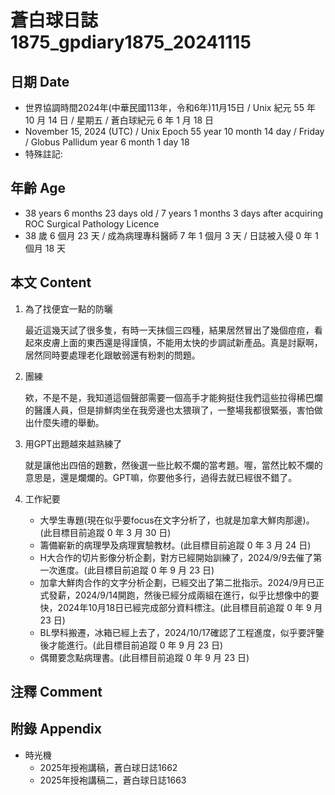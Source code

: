 [_metadata_:encoding]: - "utf-8"
[_metadata_:language]: - "zh-Hant-TW"
[_metadata_:fileformat]: - "markdown"
[_metadata_:MIME_type]: - "text/plain"
[_metadata_:markdown_version]: - "commonmark version 0.30"
[_metadata_:markdown_spec]: - "https://spec.commonmark.org/0.30/"

# 蒼白球日誌1875_gpdiary1875_20241115 #

## 日期 Date ##

* 世界協調時間2024年(中華民國113年，令和6年)11月15日 / Unix 紀元 55 年 10 月 14 日 / 星期五 / 蒼白球紀元 6 年 1 月 18 日
* November 15, 2024 (UTC) / Unix Epoch 55 year 10 month 14 day / Friday / Globus Pallidum year 6 month 1 day 18
* 特殊註記:

## 年齡 Age ##

* 38 years 6 months 23 days old / 7 years 1 months 3 days after acquiring ROC Surgical Pathology Licence
* 38 歲 6 個月 23 天 / 成為病理專科醫師 7 年 1 個月 3 天 / 日誌被入侵 0 年 1 個月 18 天

## 本文 Content ##

1. 為了找便宜一點的防曬

    最近這幾天試了很多隻，有時一天抹個三四種，結果居然冒出了幾個痘痘，看起來皮膚上面的東西還是得謹慎，不能用太快的步調試新產品。真是討厭啊，居然同時要處理老化跟敏弱還有粉刺的問題。

2. 團練

    欸，不是不是，我知道這個聲部需要一個高手才能夠挺住我們這些拉得稀巴爛的醫護人員，但是排鮮肉坐在我旁邊也太猥瑣了，一整場我都很緊張，害怕做出什麼失禮的舉動。

3. 用GPT出題越來越熟練了

    就是讓他出四倍的題數，然後選一些比較不爛的當考題。喔，當然比較不爛的意思是，還是爛爛的。GPT嘛，你要他多行，過得去就已經很不錯了。

4. 工作紀要

    - 大學生專題(現在似乎要focus在文字分析了，也就是加拿大鮮肉那邊)。(此目標目前追蹤 0 年 3 月 30 日)
    - 籌備嶄新的病理學及病理實驗教材。(此目標目前追蹤 0 年 3 月 24 日)
    - H大合作的切片影像分析企劃，對方已經開始訓練了，2024/9/9去催了第一次進度。(此目標目前追蹤 0 年 9 月 23 日)
    - 加拿大鮮肉合作的文字分析企劃，已經交出了第二批指示。2024/9月已正式發薪，2024/9/14開跑，然後已經分成兩組在進行，似乎比想像中的要快，2024年10月18日已經完成部分資料標注。(此目標目前追蹤 0 年 9 月 23 日)
    - BL學科搬遷，冰箱已經上去了，2024/10/17確認了工程進度，似乎要評鑒後才能進行。(此目標目前追蹤 0 年 9 月 23 日)
    - 偶爾要念點病理書。(此目標目前追蹤 0 年 9 月 23 日)

## 注釋 Comment ##


## 附錄 Appendix ##

* 時光機
    - 2025年授袍講稿，蒼白球日誌1662
    - 2025年授袍講稿二，蒼白球日誌1663
